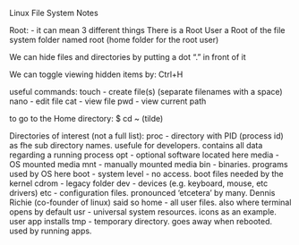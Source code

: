

Linux File System Notes

Root: - it can mean 3 different things
There is a Root User
a Root of the file system
folder named root (home folder for the root user)

We can hide files and directories by putting a dot “.” in front of it

We can toggle viewing hidden items by:  Ctrl+H

useful commands:
touch - create file(s)  (separate filenames with a space)
nano - edit file
cat - view file
pwd - view current path

to go to the Home directory:
$ cd ~   (tilde)

Directories of interest (not a full list):
proc - directory with PID (process id) as fhe sub directory names.  usefule for developers.  contains all data regarding a running process
opt - optional software located here
media - OS mounted media
mnt - manually mounted media 
bin - binaries.  programs used by OS here
boot - system level - no access.  boot files needed by the kernel
cdrom - legacy folder
dev - devices (e.g. keyboard, mouse, etc drivers)
etc - configuration files.  pronounced ‘etcetera’ by many.  Dennis Richie (co-founder of linux) said so
home - all user files.  also where terminal opens by default
usr - universal system resources.  icons as an example.  user app installs
tmp - temporary directory.  goes away when rebooted.  used by running apps.



